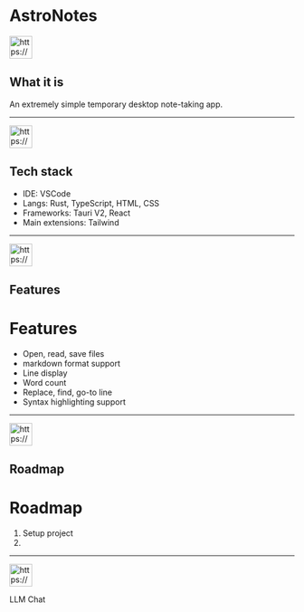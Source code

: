 # AstroNotes

<aside>
<img src="https://www.notion.so/icons/question-mark_green.svg" alt="https://www.notion.so/icons/question-mark_green.svg" width="40px" />

## What it is

</aside>

An extremely simple temporary desktop note-taking app.

---

<aside>
<img src="https://www.notion.so/icons/laptop_green.svg" alt="https://www.notion.so/icons/laptop_green.svg" width="40px" />

## Tech stack

</aside>

- IDE: VSCode
- Langs: Rust, TypeScript, HTML, CSS
- Frameworks: Tauri V2, React
- Main extensions: Tailwind

---

<aside>
<img src="https://www.notion.so/icons/gears_green.svg" alt="https://www.notion.so/icons/gears_green.svg" width="40px" />

## Features

</aside>

# Features

- Open, read, save files
- markdown format support
- Line display
- Word count
- Replace, find, go-to line
- Syntax highlighting support

---

<aside>
<img src="https://www.notion.so/icons/map-pin_green.svg" alt="https://www.notion.so/icons/map-pin_green.svg" width="40px" />

## Roadmap

</aside>

# Roadmap

1. Setup project
2.

---

<aside>
<img src="https://www.notion.so/icons/robot_green.svg" alt="https://www.notion.so/icons/robot_green.svg" width="40px" />

LLM Chat

</aside>
